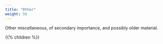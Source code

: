 ```yaml
---
title: "Other"
weight: 50
---
```


Other miscellaneous, of secondary importance, and possibly older material.

{{% children %}}

